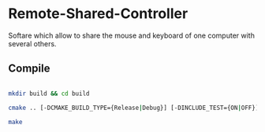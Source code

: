 # Remote-Shared-Controller

Softare which allow to share the mouse and keyboard of one computer with several others.

## Compile

```bash

mkdir build && cd build

cmake .. [-DCMAKE_BUILD_TYPE={Release|Debug}] [-DINCLUDE_TEST={ON|OFF}]

make

```

